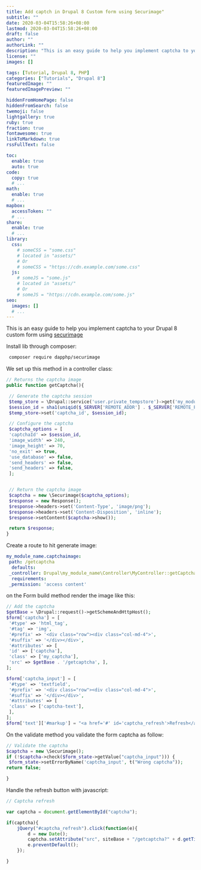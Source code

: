 ```yaml
---
title: Add captch in Drupal 8 Custom form using Securimage"
subtitle: ""
date: 2020-03-04T15:58:26+08:00
lastmod: 2020-03-04T15:58:26+08:00
draft: false
author: ""
authorLink: ""
description: "This is an easy guide to help you implement captcha to your Drupal 8 custom form using securimage"
license: ""
images: []

tags: [Tutorial, Drupal 8, PHP]
categories: ["Tutorials", "Drupal 8"]
featuredImage: ""
featuredImagePreview: ""

hiddenFromHomePage: false
hiddenFromSearch: false
twemoji: false
lightgallery: true
ruby: true
fraction: true
fontawesome: true
linkToMarkdown: true
rssFullText: false

toc:
  enable: true
  auto: true
code:
  copy: true
  # ...
math:
  enable: true
  # ...
mapbox:
  accessToken: ""
  # ...
share:
  enable: true
  # ...
library:
  css:
    # someCSS = "some.css"
    # located in "assets/"
    # Or
    # someCSS = "https://cdn.example.com/some.css"
  js:
    # someJS = "some.js"
    # located in "assets/"
    # Or
    # someJS = "https://cdn.example.com/some.js"
seo:
  images: []
  # ...
---
```

This is an easy guide to help you implement captcha to your Drupal 8 custom form using [securimage](https://github.com/dapphp/securimage) 

<!--more-->

Install lib through composer:

 ```bash
  composer require dapphp/securimage
  ```

  

We set up this method in a controller class:

```php
// Returns the captcha image
public function getCaptcha(){

 // Generate the captcha session
 $temp_store = \Drupal::service('user.private_tempstore')->get('my_module_name');
 $session_id = sha1(uniqid($_SERVER['REMOTE_ADDR'] . $_SERVER['REMOTE_PORT']));
 $temp_store->set('captcha_id', $session_id);

 // Configure the captcha
 $captcha_options = [
 'captchaId' => $session_id,
 'image_width' => 240,
 'image_height' => 70,
 'no_exit' => true,
 'use_database' => false,
 'send_headers' => false,
 'send_headers' => false,
 ];


 // Return the captcha image
 $captcha = new \Securimage($captcha_options);
 $response = new Response();
 $response->headers->set('Content-Type', 'image/png');
 $response->headers->set('Content-Disposition', 'inline');
 $response->setContent($captcha->show());

 return $response;
}

```



Create a route to hit generate image:

```yaml
my_module_name.captchaimage:
 path: /getcaptcha
  defaults:
 _controller: Drupal\my_module_name\Controller\MyController::getCaptcha
  requirements:
 _permission: 'access content'
```



on the Form build method render the image like this:



```php
// Add the captcha
$getBase = \Drupal::request()->getSchemeAndHttpHost();
$form['captcha'] = [
 '#type' => 'html_tag',
 '#tag' => 'img',
 '#prefix' => '<div class="row"><div class="col-md-4">',
 '#suffix' => '</div></div>',
 '#attributes' => [
 'id' => ['captcha'],
 'class' => ['my_captcha'],
 'src' => $getBase . '/getcaptcha', ],
];

$form['captcha_input'] = [
 '#type' => 'textfield',
 '#prefix' => '<div class="row"><div class="col-md-4">',
 '#suffix' => '</div></div>',
 '#attributes' => [
 'class' => ['captcha-text'],
 ],
];
$form['text']['#markup'] = "<a href='#' id='captcha_refresh'>Refresh</a>";

```

On the validate method you validate the form captcha as follow:

```php
// Validate the captcha
$captcha = new \Securimage();
if (!$captcha->check($form_state->getValue("captcha_input"))) {
 $form_state->setErrorByName('captcha_input', t("Wrong captcha"));
return false;

}
```

Handle the refresh button with javascript:

```javascript
// Captcha refresh

var captcha = document.getElementById("captcha");

if(captcha){
    jQuery("#captcha_refresh").click(function(e){
        d = new Date();
        captcha.setAttribute("src", siteBase + "/getcaptcha?" + d.getTime());
        e.preventDefault();
    });

}
```